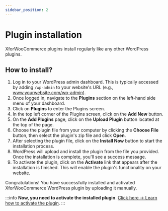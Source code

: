 ```yaml
---
sidebar_position: 2
---
```


# Plugin installation

XforWooCommerce plugins install regularly like any other WordPress plugins.

## How to install?

1. Log in to your WordPress admin dashboard. This is typically accessed by adding `/wp-admin` to your website's URL (e.g., www.yourwebsite.com/wp-admin).
2. Once logged in, navigate to the **Plugins** section on the left-hand side menu of your dashboard.
3. Click on **Plugins** to enter the Plugins screen.
4. In the top left corner of the Plugins screen, click on the **Add New** button.
5. On the **Add Plugins** page, click on the **Upload Plugin** button located at the top of the page.
6. Choose the plugin file from your computer by clicking the **Choose File** button, then select the plugin's zip file and click **Open**.
7. After selecting the plugin file, click on the **Install Now** button to start the installation process.
8. WordPress will upload and install the plugin from the file you provided. Once the installation is complete, you'll see a success message.
9. To activate the plugin, click on the **Activate** link that appears after the installation is finished. This will enable the plugin's functionality on your website.

Congratulations! You have successfully installed and activated XforWooCommerce WordPress plugin by uploading it manually.

:::info
**Now, you need to activate the installed plugin**. [Click here &rarr; Learn how to activate the plugin](how-to-activate-xforwoocommerce-plugins).
:::
